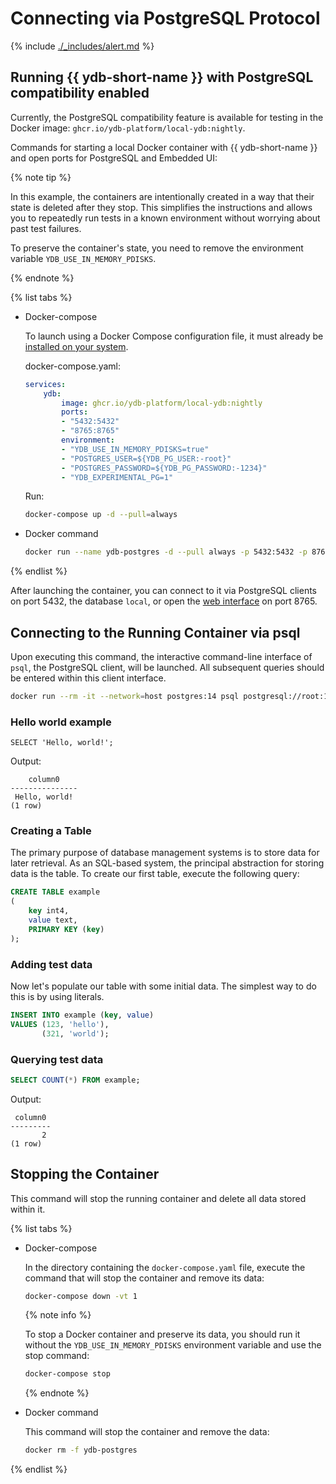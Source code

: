 # Connecting via PostgreSQL Protocol

{% include [./_includes/alert.md](./_includes/alert_preview.md) %}

## Running {{ ydb-short-name }} with PostgreSQL compatibility enabled

Currently, the PostgreSQL compatibility feature is available for testing in the Docker image: `ghcr.io/ydb-platform/local-ydb:nightly`.

Commands for starting a local Docker container with {{ ydb-short-name }} and open ports for PostgreSQL and Embedded UI:

{% note tip %}

In this example, the containers are intentionally created in a way that their state is deleted after they stop. This simplifies the instructions and allows you to repeatedly run tests in a known environment without worrying about past test failures.

To preserve the container's state, you need to remove the environment variable `YDB_USE_IN_MEMORY_PDISKS`.

{% endnote %}

{% list tabs %}

- Docker-compose

    To launch using a Docker Compose configuration file, it must already be [installed on your system](https://docs.docker.com/compose/install/standalone/).

    docker-compose.yaml:

    ```yaml
    services:
        ydb:
            image: ghcr.io/ydb-platform/local-ydb:nightly
            ports:
            - "5432:5432"
            - "8765:8765"
            environment:
            - "YDB_USE_IN_MEMORY_PDISKS=true"
            - "POSTGRES_USER=${YDB_PG_USER:-root}"
            - "POSTGRES_PASSWORD=${YDB_PG_PASSWORD:-1234}"
            - "YDB_EXPERIMENTAL_PG=1"
    ```

    Run:

    ```bash
    docker-compose up -d --pull=always
    ```

- Docker command

    ```bash
    docker run --name ydb-postgres -d --pull always -p 5432:5432 -p 8765:8765 -e POSTGRES_USER=root -e POSTGRES_PASSWORD=1234 -e YDB_EXPERIMENTAL_PG=1 -e YDB_USE_IN_MEMORY_PDISKS=true ghcr.io/ydb-platform/local-ydb:nightly
    ```

{% endlist %}

After launching the container, you can connect to it via PostgreSQL clients on port 5432, the database `local`, or open the [web interface](http://localhost:8765) on port 8765.

## Connecting to the Running Container via psql

Upon executing this command, the interactive command-line interface of `psql`, the PostgreSQL client, will be launched. All subsequent queries should be entered within this client interface.

```bash
docker run --rm -it --network=host postgres:14 psql postgresql://root:1234@localhost:5432/local
```

### Hello world example

```yql
SELECT 'Hello, world!';
```

Output:

```text
    column0
---------------
 Hello, world!
(1 row)
```

### Creating a Table

The primary purpose of database management systems is to store data for later retrieval. As an SQL-based system, the principal abstraction for storing data is the table. To create our first table, execute the following query:

```sql
CREATE TABLE example
(
    key int4,
    value text,
    PRIMARY KEY (key)
);
```

### Adding test data

Now let's populate our table with some initial data. The simplest way to do this is by using literals.

```sql
INSERT INTO example (key, value)
VALUES (123, 'hello'),
       (321, 'world');
```

### Querying test data

```sql
SELECT COUNT(*) FROM example;
```

Output:

```text
 column0
---------
       2
(1 row)
```


## Stopping the Container

This command will stop the running container and delete all data stored within it.

{% list tabs %}

- Docker-compose

    In the directory containing the `docker-compose.yaml` file, execute the command that will stop the container and remove its data:

    ```bash
    docker-compose down -vt 1
    ```

    {% note info %}

    To stop a Docker container and preserve its data, you should run it without the `YDB_USE_IN_MEMORY_PDISKS` environment variable and use the stop command:

    ```bash
    docker-compose stop
    ```

    {% endnote %}

- Docker command

    This command will stop the container and remove the data:

    ```bash
    docker rm -f ydb-postgres
    ```

{% endlist %}
